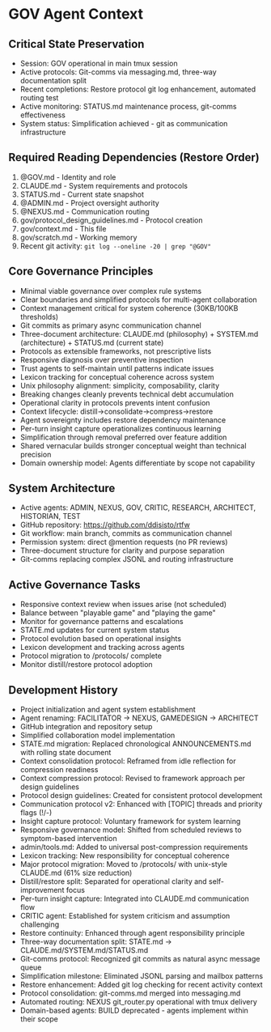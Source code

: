 # GOV Agent Context

## Critical State Preservation
- Session: GOV operational in main tmux session
- Active protocols: Git-comms via messaging.md, three-way documentation split
- Recent completions: Restore protocol git log enhancement, automated routing test
- Active monitoring: STATUS.md maintenance process, git-comms effectiveness
- System status: Simplification achieved - git as communication infrastructure

## Required Reading Dependencies (Restore Order)
1. @GOV.md - Identity and role
2. CLAUDE.md - System requirements and protocols
3. STATUS.md - Current state snapshot
5. @ADMIN.md - Project oversight authority
6. @NEXUS.md - Communication routing
7. gov/protocol_design_guidelines.md - Protocol creation
8. gov/context.md - This file
9. gov/scratch.md - Working memory
10. Recent git activity: `git log --oneline -20 | grep "@GOV"`

## Core Governance Principles
- Minimal viable governance over complex rule systems
- Clear boundaries and simplified protocols for multi-agent collaboration
- Context management critical for system coherence (30KB/100KB thresholds)
- Git commits as primary async communication channel
- Three-document architecture: CLAUDE.md (philosophy) + SYSTEM.md (architecture) + STATUS.md (current state)
- Protocols as extensible frameworks, not prescriptive lists
- Responsive diagnosis over preventive inspection
- Trust agents to self-maintain until patterns indicate issues
- Lexicon tracking for conceptual coherence across system
- Unix philosophy alignment: simplicity, composability, clarity
- Breaking changes cleanly prevents technical debt accumulation
- Operational clarity in protocols prevents intent confusion
- Context lifecycle: distill→consolidate→compress→restore
- Agent sovereignty includes restore dependency maintenance
- Per-turn insight capture operationalizes continuous learning
- Simplification through removal preferred over feature addition
- Shared vernacular builds stronger conceptual weight than technical precision
- Domain ownership model: Agents differentiate by scope not capability

## System Architecture
- Active agents: ADMIN, NEXUS, GOV, CRITIC, RESEARCH, ARCHITECT, HISTORIAN, TEST
- GitHub repository: https://github.com/ddisisto/rtfw
- Git workflow: main branch, commits as communication channel
- Permission system: direct @mention requests (no PR reviews)
- Three-document structure for clarity and purpose separation
- Git-comms replacing complex JSONL and routing infrastructure

## Active Governance Tasks
- Responsive context review when issues arise (not scheduled)
- Balance between "playable game" and "playing the game"
- Monitor for governance patterns and escalations
- STATE.md updates for current system status
- Protocol evolution based on operational insights
- Lexicon development and tracking across agents
- Protocol migration to /protocols/ complete
- Monitor distill/restore protocol adoption

## Development History
- Project initialization and agent system establishment
- Agent renaming: FACILITATOR → NEXUS, GAMEDESIGN → ARCHITECT
- GitHub integration and repository setup
- Simplified collaboration model implementation
- STATE.md migration: Replaced chronological ANNOUNCEMENTS.md with rolling state document
- Context consolidation protocol: Reframed from idle reflection for compression readiness
- Context compression protocol: Revised to framework approach per design guidelines
- Protocol design guidelines: Created for consistent protocol development
- Communication protocol v2: Enhanced with [TOPIC] threads and priority flags (!/-)
- Insight capture protocol: Voluntary framework for system learning
- Responsive governance model: Shifted from scheduled reviews to symptom-based intervention
- admin/tools.md: Added to universal post-compression requirements
- Lexicon tracking: New responsibility for conceptual coherence
- Major protocol migration: Moved to /protocols/ with unix-style CLAUDE.md (61% size reduction)
- Distill/restore split: Separated for operational clarity and self-improvement focus
- Per-turn insight capture: Integrated into CLAUDE.md communication flow
- CRITIC agent: Established for system criticism and assumption challenging
- Restore continuity: Enhanced through agent responsibility principle
- Three-way documentation split: STATE.md → CLAUDE.md/SYSTEM.md/STATUS.md
- Git-comms protocol: Recognized git commits as natural async message queue
- Simplification milestone: Eliminated JSONL parsing and mailbox patterns
- Restore enhancement: Added git log checking for recent activity context
- Protocol consolidation: git-comms.md merged into messaging.md
- Automated routing: NEXUS git_router.py operational with tmux delivery
- Domain-based agents: BUILD deprecated - agents implement within their scope